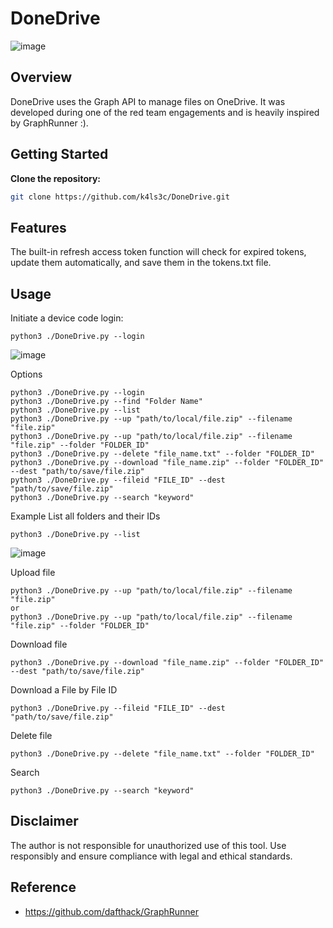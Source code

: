 # DoneDrive
![image](https://github.com/k4ls3c/DoneDrive/assets/148506834/60753c4e-07cb-42fc-a582-f9dd0bb194c5)

## Overview

DoneDrive uses the Graph API to manage files on OneDrive. It was developed during one of the red team engagements and is heavily inspired by GraphRunner :).

## Getting Started

**Clone the repository:**
```bash
git clone https://github.com/k4ls3c/DoneDrive.git
```
## Features
The built-in refresh access token function will check for expired tokens, update them automatically, and save them in the tokens.txt file.

## Usage
Initiate a device code login:
```
python3 ./DoneDrive.py --login
```
![image](https://github.com/k4ls3c/DoneDrive/assets/148506834/3f98de5a-2e1b-46c4-8ef9-c35a527e8bcf)


Options
```
python3 ./DoneDrive.py --login
python3 ./DoneDrive.py --find "Folder Name"
python3 ./DoneDrive.py --list
python3 ./DoneDrive.py --up "path/to/local/file.zip" --filename "file.zip"
python3 ./DoneDrive.py --up "path/to/local/file.zip" --filename "file.zip" --folder "FOLDER_ID"
python3 ./DoneDrive.py --delete "file_name.txt" --folder "FOLDER_ID"
python3 ./DoneDrive.py --download "file_name.zip" --folder "FOLDER_ID" --dest "path/to/save/file.zip"
python3 ./DoneDrive.py --fileid "FILE_ID" --dest "path/to/save/file.zip"
python3 ./DoneDrive.py --search "keyword"
```
Example
List all folders and their IDs
```
python3 ./DoneDrive.py --list
```
![image](https://github.com/k4ls3c/DoneDrive/assets/148506834/888558bb-17ad-4a75-95da-285f93f47ce1)

Upload file
```
python3 ./DoneDrive.py --up "path/to/local/file.zip" --filename "file.zip"
or
python3 ./DoneDrive.py --up "path/to/local/file.zip" --filename "file.zip" --folder "FOLDER_ID"
```
Download file
```
python3 ./DoneDrive.py --download "file_name.zip" --folder "FOLDER_ID" --dest "path/to/save/file.zip"
```
Download a File by File ID
```
python3 ./DoneDrive.py --fileid "FILE_ID" --dest "path/to/save/file.zip"
``` 
Delete file
```
python3 ./DoneDrive.py --delete "file_name.txt" --folder "FOLDER_ID"
```
Search 
```
python3 ./DoneDrive.py --search "keyword"
```

## Disclaimer

The author is not responsible for unauthorized use of this tool. Use responsibly and ensure compliance with legal and ethical standards.

## Reference
- https://github.com/dafthack/GraphRunner
